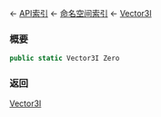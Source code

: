 ← [API索引](Api-Index) ← [命名空间索引](Namespace-Index) ← [Vector3I](VRageMath.Vector3I)

### 概要

```csharp
public static Vector3I Zero
```

### 返回

[Vector3I](VRageMath.Vector3I)

